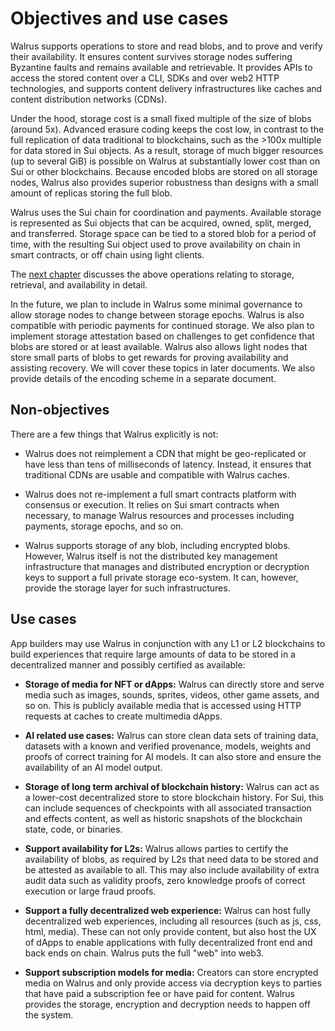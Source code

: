 # Objectives and use cases

Walrus supports operations to store and read blobs, and to prove and verify their availability.
It ensures content survives storage nodes suffering Byzantine faults and remains available and
retrievable. It provides APIs to access the stored content over a CLI, SDKs and over web2 HTTP
technologies, and supports content delivery infrastructures like caches and content distribution
networks (CDNs).

Under the hood, storage cost is a small fixed multiple of the size of blobs (around 5x). Advanced
erasure coding keeps the cost low, in contrast to the full replication of data traditional to
blockchains, such as the >100x multiple for data stored in Sui objects. As a result, storage of much
bigger resources (up to several GiB) is possible on Walrus at substantially lower cost than on Sui
or other blockchains. Because encoded blobs are stored on all storage nodes, Walrus also provides
superior robustness than designs with a small amount of replicas storing the full blob.

Walrus uses the Sui chain for coordination and payments. Available storage is represented as Sui
objects that can be acquired, owned, split, merged, and transferred. Storage space can be tied to
a stored blob for a period of time, with the resulting Sui object used to prove
availability on chain in smart contracts, or off chain using light clients.

The [next chapter](./overview.md) discusses the above operations relating to storage,
retrieval, and availability in detail.

In the future, we plan to include in Walrus some minimal governance to allow storage nodes to
change between storage epochs. Walrus is also compatible with periodic payments for continued
storage. We also plan to implement storage attestation based on challenges to get confidence
that blobs are stored or at least available. Walrus also allows light nodes that store small parts
of blobs to get rewards for proving availability and assisting recovery. We will cover these
topics in later documents. We also provide details of the encoding scheme in a separate document.

## Non-objectives

There are a few things that Walrus explicitly is not:

- Walrus does not reimplement a CDN that might be geo-replicated or have less than tens of
  milliseconds of latency. Instead, it ensures that traditional CDNs are usable and compatible with
  Walrus caches.

- Walrus does not re-implement a full smart contracts platform with consensus or execution. It
  relies on Sui smart contracts when necessary, to manage Walrus resources and processes including
  payments, storage epochs, and so on.

- Walrus supports storage of any blob, including encrypted blobs. However, Walrus itself is not the
  distributed key management infrastructure that manages and distributed encryption or decryption
  keys to support a full private storage eco-system. It can, however, provide the storage layer for
  such infrastructures.

## Use cases

App builders may use Walrus in conjunction with any L1 or L2 blockchains to build experiences that
require large amounts of data to be stored in a decentralized manner and possibly certified as
available:

- **Storage of media for NFT or dApps:** Walrus can directly store and serve media such as images,
  sounds, sprites, videos, other game assets, and so on. This is publicly available media that is
  accessed using HTTP requests at caches to create multimedia dApps.

- **AI related use cases:** Walrus can store clean data sets of training data, datasets with a
  known and verified provenance, models, weights and proofs of correct training for AI models.
  It can also store and ensure the availability of an AI model output.

- **Storage of long term archival of blockchain history:** Walrus can act as a lower-cost
  decentralized store to store blockchain history. For Sui, this can include sequences of
  checkpoints with all associated transaction and effects content, as well as historic snapshots
  of the blockchain state, code, or binaries.

- **Support availability for L2s:** Walrus allows parties to certify the availability of blobs, as
  required by L2s that need data to be stored and be attested as available to all. This may also
  include availability of extra audit data such as validity proofs, zero knowledge proofs of
  correct execution or large fraud proofs.

- **Support a fully decentralized web experience:** Walrus can host fully decentralized web
  experiences, including all resources (such as js, css, html, media). These can not only
  provide content, but also host the UX of dApps to enable applications with fully decentralized
  front end and back ends on chain. Walrus puts the full "web" into web3.

- **Support subscription models for media:** Creators can store encrypted media on Walrus and only
  provide access via decryption keys to parties that have paid a subscription fee or have paid for
  content. Walrus provides the storage, encryption and decryption needs to happen off
  the system.
